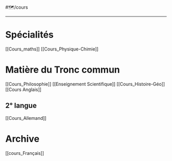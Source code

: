 #🗺️/cours
___
# Spécialités
[[Cours_maths]]
[[Cours_Physique-Chimie]]
# Matière du Tronc commun
[[Cours_Philosophie]]
[[Enseignement Scientifique]]
[[Cours_Histoire-Géo]]
[[Cours Anglais]]
## 2° langue
[[Cours_Allemand]]
# Archive
[[cours_Français]]